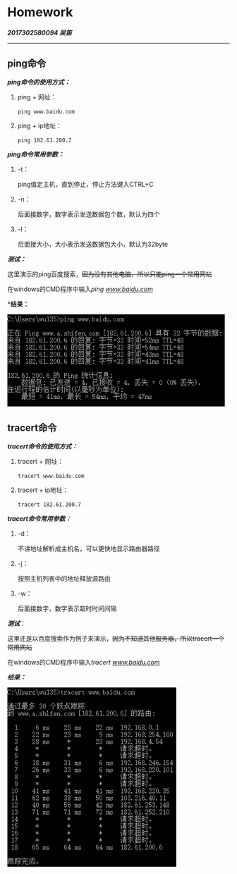 # Homework

***2017302580094 吴笛***

---

## ping命令

***ping命令的使用方式：***

1. ping + 网址：

   `ping www.baidu.com`

2. ping + ip地址：

   `ping 182.61.200.7 `

***ping命令常用参数：***

1. -t：

   ping值定主机，直到停止，停止方法键入CTRL+C

2. -n：

   后面接数字，数字表示发送数据包个数，默认为四个

3. -l：

   后面接大小，大小表示发送数据包大小，默认为32byte

***测试：***

这里演示的ping百度搜索，~~因为没有其他电脑，所以只能ping一个常用网站~~

在windows的CMD程序中输入*ping www.baidu.com*

***结果：**

![ping.png](https://github.com/WHUFrozenHeart/NetworkAndDistributedComputing/blob/master/ping.png?raw=true)

## tracert命令

***tracert命令的使用方式：***

1. tracert + 网址：

   `tracert www.baidu.com`

2. tracert + ip地址：

   `tracert 182.61.200.7 `

***tracert命令常用参数：***

1. -d：

   不讲地址解析成主机名，可以更快地显示路由器路径

2. -j：

   按照主机列表中的地址释放源路由

3. -w：

   后面接数字，数字表示超时时间间隔

***测试***：

这里还是以百度搜索作为例子来演示，~~因为不知道其他服务器，所以tracert一个常用网站~~

在windows的CMD程序中输入*tracert www.baidu.com*

***结果：***

![tracert.png](https://github.com/WHUFrozenHeart/NetworkAndDistributedComputing/blob/master/tracert.png?raw=true)
